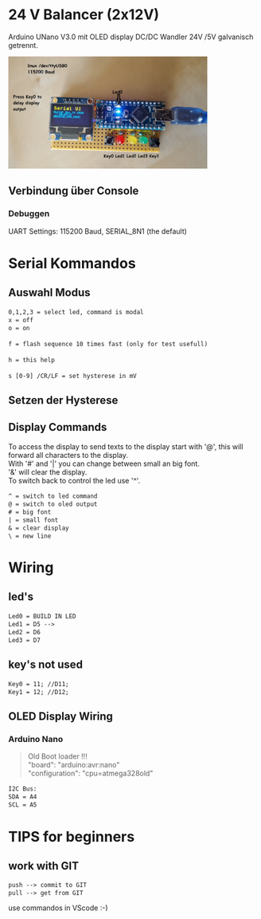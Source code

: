 # 24 V Balancer (2x12V)
Arduino UNano V3.0 mit OLED display
DC/DC Wandler 24V /5V galvanisch getrennt.

<img src="images/arduino-serial-ui.jpg" alt="arduino-ui-test-board" width="400"/>




## Verbindung über Console 

### Debuggen
UART Settings: 115200 Baud, SERIAL_8N1 (the default)


# Serial Kommandos
## Auswahl Modus



    0,1,2,3 = select led, command is modal
    x = off
    o = on

    f = flash sequence 10 times fast (only for test usefull)

    h = this help

    s [0-9] /CR/LF = set hysterese in mV

## Setzen der Hysterese


## Display Commands
To access the display to send texts to the display start with '@', this will forward all characters to the display.  
With '#' and '|' you can change between small an big font.  
'&' will clear the display.  
To switch back to control the led use '^'.   

    ^ = switch to led command
    @ = switch to oled output
    # = big font
    | = small font
    & = clear display
    \ = new line
    


  
# Wiring
## led's
    Led0 = BUILD IN LED
    Led1 = D5 --> 
    Led2 = D6
    Led3 = D7

## key's not used
    Key0 = 11; //D11;
    Key1 = 12; //D12;

## OLED Display Wiring

### Arduino Nano
> Old Boot loader !!!  
> "board": "arduino:avr:nano"  
> "configuration": "cpu=atmega328old"  

    I2C Bus:
    SDA = A4
    SCL = A5




# TIPS for beginners
## work with GIT
    push --> commit to GIT   
    pull --> get from GIT

use commandos in VScode :-)

